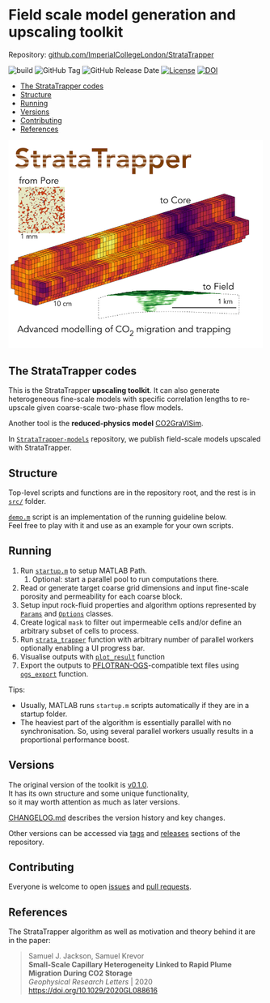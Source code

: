 # Field scale model generation and upscaling toolkit

Repository: [github.com/ImperialCollegeLondon/StrataTrapper](https://github.com/ImperialCollegeLondon/StrataTrapper)

![build](https://github.com/ImperialCollegeLondon/StrataTrapper/actions/workflows/ci.yml/badge.svg?branch=main)
![GitHub Tag](https://img.shields.io/github/v/tag/ImperialCollegeLondon/StrataTrapper?sort=semver&style=flat&label=version)
![GitHub Release Date](https://img.shields.io/github/release-date/ImperialCollegeLondon/StrataTrapper?display_date=published_at&style=flat&label=dated)
[![License](https://img.shields.io/badge/License-BSD_3--Clause-blue.svg)](https://opensource.org/licenses/BSD-3-Clause)
[![DOI](https://zenodo.org/badge/741567808.svg)](https://doi.org/10.5281/zenodo.15438165)

* [The StrataTrapper codes](#the-stratatrapper-codes)
* [Structure](#structure)
* [Running](#running)
* [Versions](#versions)
* [Contributing](#contributing)
* [References](#references)

![StrataTrapper logo](./img/StrataTrapper.jpg)

## The StrataTrapper codes

This is the StrataTrapper **upscaling toolkit**.
It can also generate heterogeneous fine-scale models with specific correlation lengths
to re-upscale given coarse-scale two-phase flow models.

Another tool is the **reduced-physics model** [CO2GraVISim](https://github.com/ajobutler/CO2GraVISim).

In [`StrataTrapper-models`](https://github.com/ImperialCollegeLondon/StrataTrapper-models)
repository, we publish field-scale models upscaled with StrataTrapper.

## Structure

Top-level scripts and functions are in the repository root,
and the rest is in [`src/`](src) folder.

[`demo.m`](demo.m) script is an implementation of the running guideline below.\
Feel free to play with it and use as an example for your own scripts.

## Running

1. Run [`startup.m`](startup.m) to setup MATLAB Path.
   1. Optional: start a parallel pool to run computations there.
2. Read or generate target coarse grid dimensions
and input fine-scale porosity and permeability for each coarse block.
3. Setup input rock-fluid properties and algorithm options represented by
  [`Params`](src/Params.m) and [`Options`](src/Options.m) classes.
4. Create logical `mask` to filter out impermeable cells
and/or define an arbitrary subset of cells to process.
5. Run [`strata_trapper`](strata_trapper.m) function
with arbitrary number of parallel workers
optionally enabling a UI progress bar.
6. Visualise outputs with [`plot_result`](plot_result.m) function
7. Export the outputs to [PFLOTRAN-OGS](https://docs.opengosim.com/)-compatible
text files using [`ogs_export`](ogs_export.m) function.

Tips:

* Usually, MATLAB runs `startup.m` scripts automatically
if they are in a startup folder.
* The heaviest part of the algorithm is essentially parallel with no synchronisation.
So, using several parallel workers usually results
in a proportional performance boost.

## Versions

The original version of the toolkit is [v0.1.0](https://github.com/ImperialCollegeLondon/StrataTrapper/tree/v0.1.0).\
It has its own structure and some unique functionality,\
so it may worth attention as much as later versions.

[CHANGELOG.md](CHANGELOG.md) describes the version history and key changes.

Other versions can be accessed via
[tags](https://github.com/ImperialCollegeLondon/StrataTrapper/tags) and
[releases](https://github.com/ImperialCollegeLondon/StrataTrapper/releases)
sections of the repository.

## Contributing

Everyone is welcome to open
[issues](https://github.com/ImperialCollegeLondon/StrataTrapper/issues) and
[pull requests](https://github.com/ImperialCollegeLondon/StrataTrapper/pulls).

## References

The StrataTrapper algorithm as well as motivation
and theory behind it are in the paper:

> Samuel J. Jackson, Samuel Krevor\
> **Small-Scale Capillary Heterogeneity**
> **Linked to Rapid Plume Migration During CO2 Storage**\
> *Geophysical Research Letters* | 2020\
> <https://doi.org/10.1029/2020GL088616>
